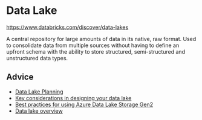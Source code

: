 # Data Lake

<https://www.databricks.com/discover/data-lakes>

A central repository for large amounts of data in its native, raw format.
Used to consolidate data from multiple sources without having to define an
upfront schema with the ability to store structured, semi-structured and
unstructured data types.

## Advice

- [Data Lake Planning](https://www.sqlchick.com/entries/2016/7/31/data-lake-use-cases-and-planning)
- [Key considerations in designing your data lake](https://azure.github.io/Storage/docs/analytics/hitchhikers-guide-to-the-datalake/#key-considerations-in-designing-your-data-lake)
- [Best practices for using Azure Data Lake Storage Gen2](https://learn.microsoft.com/en-gb/azure/storage/blobs/data-lake-storage-best-practices#directory-layout-considerations)
- [Data lake overview](https://learn.microsoft.com/en-us/azure/cloud-adoption-framework/scenarios/cloud-scale-analytics/best-practices/data-lake-overview)
